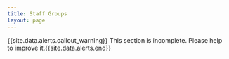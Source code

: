 ```yaml
---
title: Staff Groups
layout: page
---
```


{{site.data.alerts.callout_warning}} This section is incomplete. Please help to improve it.{{site.data.alerts.end}} 